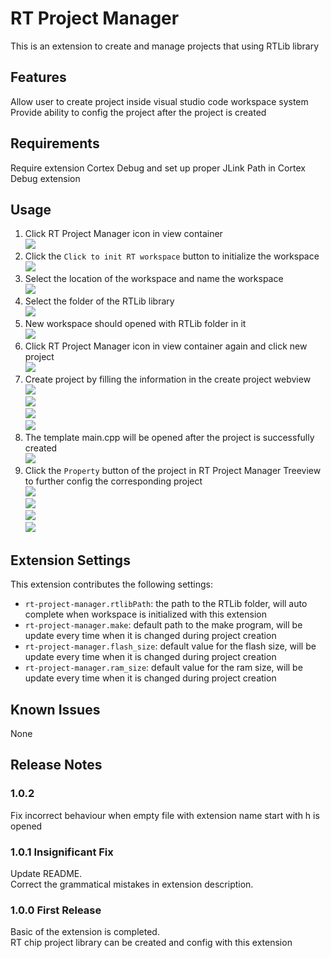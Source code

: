 # RT Project Manager

This is an extension to create and manage projects that using RTLib library

## Features

Allow user to create project inside visual studio code workspace system  
Provide ability to config the project after the project is created

## Requirements

Require extension Cortex Debug and set up proper JLink Path in Cortex Debug extension

## Usage
1. Click RT Project Manager icon in view container<br>
![](readme_images/1.png)<br>
2. Click the `Click to init RT workspace` button to initialize the workspace<br>
![](readme_images/2.png)<br>
3. Select the location of the workspace and name the workspace<br>
![](readme_images/3.png)<br>
4. Select the folder of the RTLib library<br>
![](readme_images/4.png)<br>
5. New workspace should opened with RTLib folder in it<br>
![](readme_images/5.png)<br>
6. Click RT Project Manager icon in view container again and click new project<br>
![](readme_images/6.png)<br>
7. Create project by filling the information in the create project webview<br>
![](readme_images/7.png)<br>
![](readme_images/8.png)<br>
![](readme_images/9.png)<br>
![](readme_images/10.png)<br>
8. The template main.cpp will be opened after the project is successfully created<br>
![](readme_images/11.png)<br>
9. Click the `Property` button of the project in RT Project Manager Treeview to further config the corresponding project<br>
![](readme_images/12.png)<br>
![](readme_images/13.png)<br>
![](readme_images/14.png)<br>
![](readme_images/15.png)<br>

## Extension Settings

This extension contributes the following settings:

* `rt-project-manager.rtlibPath`: the path to the RTLib folder, will auto complete when workspace is initialized with this extension
* `rt-project-manager.make`: default path to the make program, will be update every time when it is changed during project creation
* `rt-project-manager.flash_size`: default value for the flash size, will be update every time when it is changed during project creation
* `rt-project-manager.ram_size`: default value for the ram size, will be update every time when it is changed during project creation

## Known Issues

None

## Release Notes

### 1.0.2

Fix incorrect behaviour when empty file with extension name start with h is opened

### 1.0.1 Insignificant Fix

Update README.<br>
Correct the grammatical mistakes in extension description.

### 1.0.0 First Release

Basic of the extension is completed.<br>
RT chip project library can be created and config with this extension